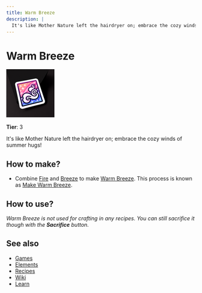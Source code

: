```yaml
---
title: Warm Breeze
description: |
  It's like Mother Nature left the hairdryer on; embrace the cozy winds of summer hugs!
---
```

# Warm Breeze

![](../images/item.warmbreeze.png)

**Tier**: 3

It's like Mother Nature left the hairdryer on; embrace the cozy winds of summer hugs!

## How to make?

* Combine [Fire](/wiki/elements/fire) and [Breeze](/wiki/elements/breeze) to make [Warm Breeze](/wiki/elements/warm-breeze). This process is known as [Make Warm Breeze](/wiki/recipes/make-warm-breeze).

## How to use?

_Warm Breeze is not used for crafting in any recipes. You can still sacrifice it though with the **Sacrifice** button._

## See also

* [Games](/wiki/games)
* [Elements](/wiki/elements)
* [Recipes](/wiki/recipes)
* [Wiki](/wiki/index)
* [Learn](/learn/index)